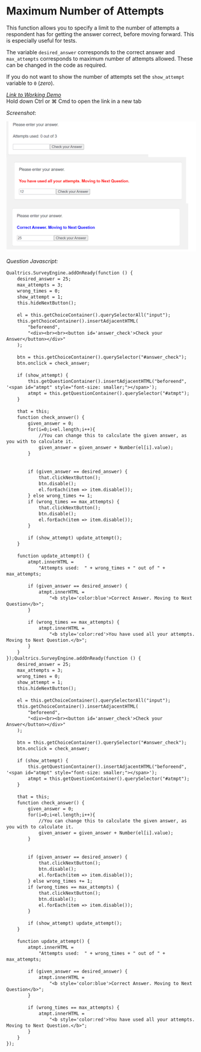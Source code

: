 # Maximum Number of Attempts

This function allows you to specify a limit to the number of attempts a respondent has for getting the answer correct, before moving forward. This is especially useful for tests.  

The variable ```desired_answer``` corresponds to the correct answer and ```max_attempts``` corresponds to maximum number of attempts allowed. These can be changed in the code as required. 

If you do not want to show the number of attempts set the  ```show_attempt``` variable to ```0``` (*zero*).

  
 [_Link to Working Demo_](https://iima.au1.qualtrics.com/jfe/preview/SV_bd8Lv6cH7a3pJVb/BL_1Nug9eocGALKm8J?Q_SurveyVersionID=current)   
Hold down Ctrl or ⌘ Cmd to open the link in a new tab   
  
 _Screenshot_:

![](../.gitbook/assets/attempts.png)

_Question Javascript:_

```
Qualtrics.SurveyEngine.addOnReady(function () {
	desired_answer = 25;
	max_attempts = 3;
	wrong_times = 0;
	show_attempt = 1;
	this.hideNextButton();

	el = this.getChoiceContainer().querySelectorAll("input");
	this.getChoiceContainer().insertAdjacentHTML(
		"beforeend",
		"<div><br><br><button id='answer_check'>Check your Answer</button></div>"
	);

	btn = this.getChoiceContainer().querySelector("#answer_check");
	btn.onclick = check_answer;

	if (show_attempt) {
		this.getQuestionContainer().insertAdjacentHTML("beforeend", '<span id="atmpt" style="font-size: smaller;"></span>');
		atmpt = this.getQuestionContainer().querySelector("#atmpt");
	}

	that = this;
	function check_answer() {
		given_answer = 0;
		for(i=0;i<el.length;i++){
			//You can change this to calculate the given answer, as you with to calculate it.
			given_answer = given_answer + Number(el[i].value);
		}
		

		if (given_answer == desired_answer) {
			that.clickNextButton();
			btn.disable();
			el.forEach(item => item.disable());
		} else wrong_times += 1;
		if (wrong_times == max_attempts) {
			that.clickNextButton();
			btn.disable();
			el.forEach(item => item.disable());
		}

		if (show_attempt) update_attempt();
	}

	function update_attempt() {
		atmpt.innerHTML =
			"Attempts used:  " + wrong_times + " out of " + max_attempts;

		if (given_answer == desired_answer) {
			atmpt.innerHTML =
				"<b style='color:blue'>Correct Answer. Moving to Next Question</b>";
		}

		if (wrong_times == max_attempts) {
			atmpt.innerHTML =
				"<b style='color:red'>You have used all your attempts. Moving to Next Question.</b>";
		}
	}
});Qualtrics.SurveyEngine.addOnReady(function () {
	desired_answer = 25;
	max_attempts = 3;
	wrong_times = 0;
	show_attempt = 1;
	this.hideNextButton();

	el = this.getChoiceContainer().querySelectorAll("input");
	this.getChoiceContainer().insertAdjacentHTML(
		"beforeend",
		"<div><br><br><button id='answer_check'>Check your Answer</button></div>"
	);

	btn = this.getChoiceContainer().querySelector("#answer_check");
	btn.onclick = check_answer;

	if (show_attempt) {
		this.getQuestionContainer().insertAdjacentHTML("beforeend", '<span id="atmpt" style="font-size: smaller;"></span>');
		atmpt = this.getQuestionContainer().querySelector("#atmpt");
	}

	that = this;
	function check_answer() {
		given_answer = 0;
		for(i=0;i<el.length;i++){
			//You can change this to calculate the given answer, as you with to calculate it.
			given_answer = given_answer + Number(el[i].value);
		}
		

		if (given_answer == desired_answer) {
			that.clickNextButton();
			btn.disable();
			el.forEach(item => item.disable());
		} else wrong_times += 1;
		if (wrong_times == max_attempts) {
			that.clickNextButton();
			btn.disable();
			el.forEach(item => item.disable());
		}

		if (show_attempt) update_attempt();
	}

	function update_attempt() {
		atmpt.innerHTML =
			"Attempts used:  " + wrong_times + " out of " + max_attempts;

		if (given_answer == desired_answer) {
			atmpt.innerHTML =
				"<b style='color:blue'>Correct Answer. Moving to Next Question</b>";
		}

		if (wrong_times == max_attempts) {
			atmpt.innerHTML =
				"<b style='color:red'>You have used all your attempts. Moving to Next Question.</b>";
		}
	}
});
```